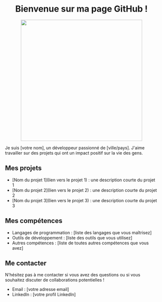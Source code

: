 <div align="center">
  <h1>Bienvenue sur ma page GitHub !</h1>
  <img src="https://i.giphy.com/media/3o7qE3mzB6V9MZRSGI/giphy.webp" width="400">
</div>

Je suis [votre nom], un développeur passionné de [ville/pays]. J'aime travailler sur des projets qui ont un impact positif sur la vie des gens.

## Mes projets

- [Nom du projet 1](lien vers le projet 1) : une description courte du projet 1
- [Nom du projet 2](lien vers le projet 2) : une description courte du projet 2
- [Nom du projet 3](lien vers le projet 3) : une description courte du projet 3

## Mes compétences

- Langages de programmation : [liste des langages que vous maîtrisez]
- Outils de développement : [liste des outils que vous utilisez]
- Autres compétences : [liste de toutes autres compétences que vous avez]

## Me contacter

N'hésitez pas à me contacter si vous avez des questions ou si vous souhaitez discuter de collaborations potentielles !

- Email : [votre adresse email]
- LinkedIn : [votre profil LinkedIn]
